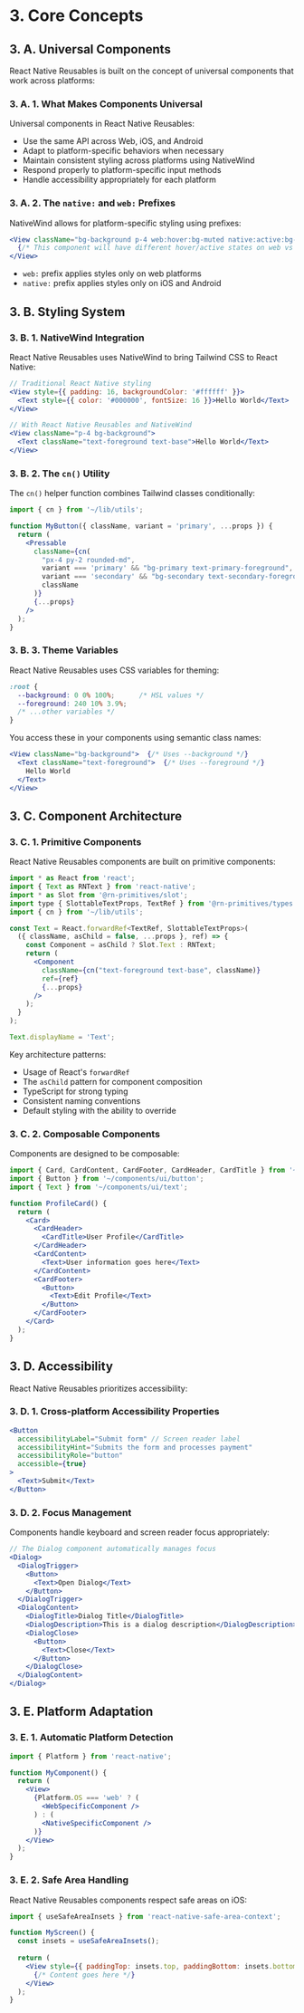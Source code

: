 # 3. Core Concepts

## 3. A. Universal Components

React Native Reusables is built on the concept of universal components that work across platforms:

### 3. A. 1. What Makes Components Universal

Universal components in React Native Reusables:

- Use the same API across Web, iOS, and Android
- Adapt to platform-specific behaviors when necessary
- Maintain consistent styling across platforms using NativeWind
- Respond properly to platform-specific input methods
- Handle accessibility appropriately for each platform

### 3. A. 2. The `native:` and `web:` Prefixes

NativeWind allows for platform-specific styling using prefixes:

```jsx
<View className="bg-background p-4 web:hover:bg-muted native:active:bg-muted">
  {/* This component will have different hover/active states on web vs native */}
</View>
```

- `web:` prefix applies styles only on web platforms
- `native:` prefix applies styles only on iOS and Android

## 3. B. Styling System

### 3. B. 1. NativeWind Integration

React Native Reusables uses NativeWind to bring Tailwind CSS to React Native:

```jsx
// Traditional React Native styling
<View style={{ padding: 16, backgroundColor: '#ffffff' }}>
  <Text style={{ color: '#000000', fontSize: 16 }}>Hello World</Text>
</View>

// With React Native Reusables and NativeWind
<View className="p-4 bg-background">
  <Text className="text-foreground text-base">Hello World</Text>
</View>
```

### 3. B. 2. The `cn()` Utility

The `cn()` helper function combines Tailwind classes conditionally:

```jsx
import { cn } from '~/lib/utils';

function MyButton({ className, variant = 'primary', ...props }) {
  return (
    <Pressable 
      className={cn(
        "px-4 py-2 rounded-md",
        variant === 'primary' && "bg-primary text-primary-foreground",
        variant === 'secondary' && "bg-secondary text-secondary-foreground",
        className
      )}
      {...props}
    />
  );
}
```

### 3. B. 3. Theme Variables

React Native Reusables uses CSS variables for theming:

```css
:root {
  --background: 0 0% 100%;      /* HSL values */
  --foreground: 240 10% 3.9%;
  /* ...other variables */
}
```

You access these in your components using semantic class names:

```jsx
<View className="bg-background">  {/* Uses --background */}
  <Text className="text-foreground">  {/* Uses --foreground */}
    Hello World
  </Text>
</View>
```

## 3. C. Component Architecture

### 3. C. 1. Primitive Components

React Native Reusables components are built on primitive components:

```jsx
import * as React from 'react';
import { Text as RNText } from 'react-native';
import * as Slot from '@rn-primitives/slot';
import type { SlottableTextProps, TextRef } from '@rn-primitives/types';
import { cn } from '~/lib/utils';

const Text = React.forwardRef<TextRef, SlottableTextProps>(
  ({ className, asChild = false, ...props }, ref) => {
    const Component = asChild ? Slot.Text : RNText;
    return (
      <Component
        className={cn("text-foreground text-base", className)}
        ref={ref}
        {...props}
      />
    );
  }
);

Text.displayName = 'Text';
```

Key architecture patterns:
- Usage of React's `forwardRef`
- The `asChild` pattern for component composition
- TypeScript for strong typing
- Consistent naming conventions
- Default styling with the ability to override

### 3. C. 2. Composable Components

Components are designed to be composable:

```jsx
import { Card, CardContent, CardFooter, CardHeader, CardTitle } from '~/components/ui/card';
import { Button } from '~/components/ui/button';
import { Text } from '~/components/ui/text';

function ProfileCard() {
  return (
    <Card>
      <CardHeader>
        <CardTitle>User Profile</CardTitle>
      </CardHeader>
      <CardContent>
        <Text>User information goes here</Text>
      </CardContent>
      <CardFooter>
        <Button>
          <Text>Edit Profile</Text>
        </Button>
      </CardFooter>
    </Card>
  );
}
```

## 3. D. Accessibility

React Native Reusables prioritizes accessibility:

### 3. D. 1. Cross-platform Accessibility Properties

```jsx
<Button
  accessibilityLabel="Submit form" // Screen reader label
  accessibilityHint="Submits the form and processes payment"
  accessibilityRole="button"
  accessible={true}
>
  <Text>Submit</Text>
</Button>
```

### 3. D. 2. Focus Management

Components handle keyboard and screen reader focus appropriately:

```jsx
// The Dialog component automatically manages focus
<Dialog>
  <DialogTrigger>
    <Button>
      <Text>Open Dialog</Text>
    </Button>
  </DialogTrigger>
  <DialogContent>
    <DialogTitle>Dialog Title</DialogTitle>
    <DialogDescription>This is a dialog description</DialogDescription>
    <DialogClose>
      <Button>
        <Text>Close</Text>
      </Button>
    </DialogClose>
  </DialogContent>
</Dialog>
```

## 3. E. Platform Adaptation

### 3. E. 1. Automatic Platform Detection

```jsx
import { Platform } from 'react-native';

function MyComponent() {
  return (
    <View>
      {Platform.OS === 'web' ? (
        <WebSpecificComponent />
      ) : (
        <NativeSpecificComponent />
      )}
    </View>
  );
}
```

### 3. E. 2. Safe Area Handling

React Native Reusables components respect safe areas on iOS:

```jsx
import { useSafeAreaInsets } from 'react-native-safe-area-context';

function MyScreen() {
  const insets = useSafeAreaInsets();
  
  return (
    <View style={{ paddingTop: insets.top, paddingBottom: insets.bottom }}>
      {/* Content goes here */}
    </View>
  );
}
```